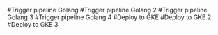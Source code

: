 #Trigger pipeline Golang
#Trigger pipeline Golang 2
#Trigger pipeline Golang 3
#Trigger pipeline Golang 4
#Deploy to GKE
#Deploy to GKE 2
#Deploy to GKE 3